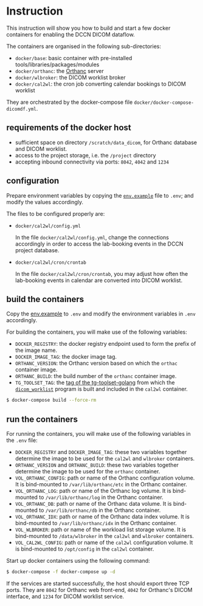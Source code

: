 # Instruction 

This instruction will show you how to build and start a few docker containers for enabling the DCCN DICOM dataflow.

The containers are organised in the following sub-directories:

- `docker/base`: basic container with pre-installed tools/libraries/packages/modules
- `docker/orthanc`: the [Orthanc](http://www.orthanc-server.com) server
- `docker/wlbroker`: the DICOM worklist broker
- `docker/cal2wl`: the cron job converting calendar bookings to DICOM worklist

They are orchestrated by the docker-compose file `docker/docker-compose-dicomdf.yml`.

## requirements of the docker host

- sufficient space on directory `/scratch/data_dicom`, for Orthanc database and DICOM worklist.
- access to the project storage, i.e. the `/project` directory
- accepting inbound connectivity via ports: `8042`, `4042` and `1234`

## configuration

Prepare environment variables by copying the [`env.example`](env.example) file to `.env`; and modify the values accordingly. 

The files to be configured properly are:

- `docker/cal2wl/config.yml`

  In the file `docker/cal2wl/config.yml`, change the connections accordingly in order to access the lab-booking events in the DCCN project database.

- `docker/cal2wl/cron/crontab`

  In the file `docker/cal2wl/cron/crontab`, you may adjust how often the lab-booking events in calendar are converted into DICOM worklist.

## build the containers

Copy the [env.example](env.example) to `.env` and modify the environment variables in `.env` accordingly.

For building the containers, you will make use of the following variables:

- `DOCKER_REGISTRY`: the docker registry endpoint used to form the prefix of the image name.
- `DOCKER_IMAGE_TAG`: the docker image tag.
- `ORTHANC_VERSION`: the Orthanc version based on which the `orthac` container image.
- `ORTHANC_BUILD`: the build number of the `orthanc` container image.
- `TG_TOOLSET_TAG`: the [tag of the tg-toolset-golang](https://github.com/Donders-Institute/tg-toolset-golang/tags) from which the [`dicom_worklist`](https://github.com/Donders-Institute/tg-toolset-golang/tree/master/dataflow/cmd/dicom_worklist) program is built and included in the `cal2wl` container.

```bash
$ docker-compose build --force-rm
```

## run the containers

For running the containers, you will make use of the following variables in the `.env` file:

- `DOCKER_REGISTRY` and `DOCKER_IMAGE_TAG`: these two variables together determine the image to be used for the `cal2wl` and `wlbroker` containers.
- `ORTHANC_VERSION` and `ORTHANC_BUILD`: these two variables together determine the image to be used for the `orthanc` container.
- `VOL_ORTHANC_CONFIG`: path or name of the Orthanc configuration volume. It is bind-mounted to `/var/lib/orthanc/etc` in the Orthanc container.
- `VOL_ORTHANC_LOG`: path or name of the Orthanc log volume. It is bind-mounted to `/var/lib/orthanc/log` in the Orthanc container.
- `VOL_ORTHANC_DB`: path or name of the Orthanc data volume.  It is bind-mounted to `/var/lib/orthanc/db` in the Orthanc container.
- `VOL_ORTHANC_IDX`: path or name of the Orthanc data index volume. It is bind-mounted to `/var/lib/orthanc/idx` in the Orthanc container.
- `VOL_WLBROKER`: path or name of the workload list storage volume.  It is bind-mounted to `/data/wlbroker` in the `cal2wl` and `wlbroker` containers.
- `VOL_CAL2WL_CONFIG`: path or name of the `cal2wl` configuration volume. It is bind-mounted to `/opt/config` in the `cal2wl` container.

Start up docker containers using the following command:

```bash
$ docker-compose -f docker-compose up -d
```

If the services are started successfully, the host should export three TCP ports.  They are `8042` for Orthanc web front-end, `4042` for Orthanc's DICOM interface, and `1234` for DICOM worklist service.
